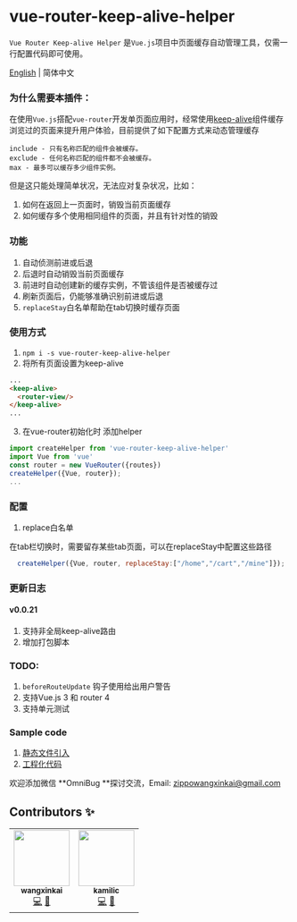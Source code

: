 # vue-router-keep-alive-helper
`Vue Router Keep-alive Helper` 是`Vue.js`项目中页面缓存自动管理工具，仅需一行配置代码即可使用。

[English](./README.md) | 简体中文

### 为什么需要本插件：
在使用```Vue.js```搭配```vue-router```开发单页面应用时，经常使用[keep-alive](https://vuejs.org/v2/api/#keep-alive)组件缓存浏览过的页面来提升用户体验，目前提供了如下配置方式来动态管理缓存
```
include - 只有名称匹配的组件会被缓存。
exclude - 任何名称匹配的组件都不会被缓存。
max - 最多可以缓存多少组件实例。
```
但是这只能处理简单状况，无法应对复杂状况，比如：

1. 如何在返回上一页面时，销毁当前页面缓存
2. 如何缓存多个使用相同组件的页面，并且有针对性的销毁

### 功能

1. 自动侦测前进或后退
2. 后退时自动销毁当前页面缓存
3. 前进时自动创建新的缓存实例，不管该组件是否被缓存过
4. 刷新页面后，仍能够准确识别前进或后退
5. `replaceStay`白名单帮助在tab切换时缓存页面

### 使用方式

1. ```npm i -s vue-router-keep-alive-helper```
2. 将所有页面设置为keep-alive
```html
...
<keep-alive>
  <router-view/>
</keep-alive>
...
```
3. 在vue-router初始化时 添加helper
```javascript
import createHelper from 'vue-router-keep-alive-helper'
import Vue from 'vue'
const router = new VueRouter({routes})
createHelper({Vue, router});
...
```

### 配置

1. replace白名单
  
  在tab栏切换时，需要留存某些tab页面，可以在replaceStay中配置这些路径
```javascript
  createHelper({Vue, router, replaceStay:["/home","/cart","/mine"]});
```

### 更新日志
#### v0.0.21
1. 支持非全局keep-alive路由
2. 增加打包脚本

### TODO:
1. `beforeRouteUpdate` 钩子使用给出用户警告
2. 支持Vue.js 3 和 router 4
3. 支持单元测试

### Sample code

1. [静态文件引入](./examples/)
2. [工程化代码](https://github.com/Zippowxk/vue-router-helper-demo)

欢迎添加微信 **OmniBug **探讨交流，Email: zippowangxinkai@gmail.com
## Contributors ✨
<!-- ALL-CONTRIBUTORS-LIST:START - Do not remove or modify this section -->
<!-- prettier-ignore-start -->
<!-- markdownlint-disable -->
<table>
  <tr>
    <td align="center"><a href="https://github.com/Zippowxk"><img src="https://avatars.githubusercontent.com/u/5326755?v=4?s=100" width="100px;" alt=""/><br /><sub><b>wangxinkai</b></sub></a><br /><a href="https://github.com/Zippowxk/vue-router-keep-alive-helper/commits?author=Zippowxk" title="Code">💻</a> <a href="https://github.com/Zippowxk/vue-router-keep-alive-helper/commits?author=Zippowxk" title="Documentation">📖</a></td>
    <td align="center"><a href="https://github.com/kamilic"><img src="https://avatars.githubusercontent.com/u/8327041?v=4?s=100" width="100px;" alt=""/><br /><sub><b>kamilic</b></sub></a><br /><a href="https://github.com/Zippowxk/vue-router-keep-alive-helper/commits?author=kamilic" title="Code">💻</a> <a href="#ideas-kamilic" title="Ideas, Planning, & Feedback">🤔</a></td>
  </tr>
</table>

<!-- markdownlint-restore -->
<!-- prettier-ignore-end -->

<!-- ALL-CONTRIBUTORS-LIST:END -->